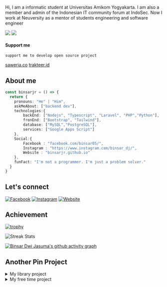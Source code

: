 <!--
  Title: Binsar Dwi Jasuma
  Description: I'm not a programmer. I'm just a problem solver.
  Author: binsarjr
  -->

Hi, I am a informatic student at Universitas Amikom Yogyakarta. I am also a member and admin of the Indonesian IT community forum at IndoSec. Now I work at Neuversity as a mentor of students engineering and software engineer

[![](https://img.shields.io/badge/Email-binsarjr121@gmail.com-red)](mailto:binsarjr121@gmail.com)
[![](https://img.shields.io/badge/Age-18-green)](mailto:binsarjr121@gmail.com)


#### Support me
```
support me to develop open source project
```
[saweria.co](https://saweria.co/binsardj)
[trakteer.id](https://trakteer.id/binsarjr)

## About me
```ts
const binsarjr = () => {
  return {
    pronouns: "He" | "Him",
    askMeAbout: ["backend dev"],
    technologies:{
        backEnd: ["Nodejs", "Typescript", "Laravel", "PHP","Python"],
        fronEnd: ["Bootstrap", "Tailwind"],
        database: ["MySQL","PostgreSQL"],
        services: ["Google Apps Script"]
    },
    Social:{
        Facebook : "facebook.com/binsar05/",
        Instagram : "https://www.instagram.com/binsar_dj/",
        Website : "binsarjr.github.io"
    },
    funFact: "I'm not a programmer. I'm just a problem solver."
  }
}
```

## Let's connect
[![Facebook](https://img.icons8.com/fluent/40/000000/facebook-new.png)](https://www.facebook.com/binsar05/)
[![Instagram](https://img.icons8.com/fluent/40/000000/instagram-new.png)](https://www.instagram.com/binsar_dj/)
[![Website](https://img.icons8.com/fluent/40/000000/domain.png)](https://binsarjr.github.io/)


## Achievement

[![trophy](https://github-profile-trophy.vercel.app/?username=binsarjr)](https://github.com/binsarjr)

![Streak Stats](https://github-readme-streak-stats.herokuapp.com/?user=binsarjr&)

[![Binsar Dwi Jasuma's github activity graph](https://activity-graph.herokuapp.com/graph?username=binsarjr&bg_color=fffff0&color=708090&line=24292e&point=24292e&area=true&hide_border=true)](https://github.com/binsarjr/)


## Another Pin Project
<details>
  <summary>My library project</summary>
  <a href="https://github.com/binsarjr/search-engine-nodejs">
    <img align="center" src="https://github-readme-stats.vercel.app/api/pin/?username=binsarjr&repo=search-engine-nodejs" />
  </a>
  <a href="https://github.com/binsarjr/node-email-extractor">
    <img align="center" src="https://github-readme-stats.vercel.app/api/pin/?username=binsarjr&repo=node-email-extractor" />
  </a>

  <a href="https://github.com/binsarjr/alexa-rank-nodejs">
    <img align="center" src="https://github-readme-stats.vercel.app/api/pin/?username=binsarjr&repo=alexa-rank-nodejs" />
  </a>  
</details>
<details>
  <summary>My free time project</summary>
  <a href="https://github.com/binsarjr/chatbot-indonesia">
    <img align="center" src="https://github-readme-stats.vercel.app/api/pin/?username=binsarjr&repo=chatbot-indonesia" />
  </a>
</details>
